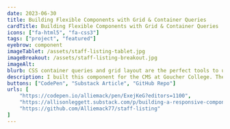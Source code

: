 ```yaml
---
date: 2023-06-30
title: Building Flexible Components with Grid & Container Queries
cardTitle: Building Flexible Components with Grid & Container Queries
icons: ["fa-html5", "fa-css3"]
tags: ["project", "featured"]
eyebrow: component
imageTablet: /assets/staff-listing-tablet.jpg
imageBreakout: /assets/staff-listing-breakout.jpg
imageAlt: 
blurb: CSS container queries and grid layout are the perfect tools to use when you want to write modern, flexible, and readable CSS.  
description: I built this component for the CMS at Goucher College. The component needed to be capable of handling any amount of content while maintaining a 1:3 image to text ratio. Using Grid and the new CSS Container Queries, this component adjusts its layout based on its own width and not the width of the viewport. Check out my Substack below where I go into more detail about how I built this component.
buttons: ["CodePen", "Substack Article", "GitHub Repo"]
urls: [
    "https://codepen.io/alliemack/pen/ExejKeG?editors=1100",
    "https://allisonleggett.substack.com/p/building-a-responsive-component-using",
    "https://github.com/Alliemack77/staff-listing"
]
---
```

